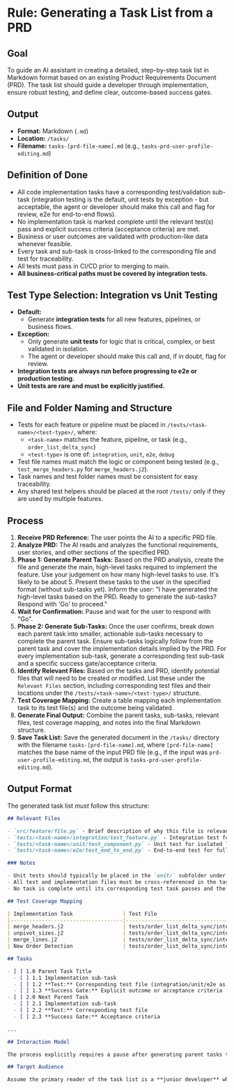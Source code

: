 # Rule: Generating a Task List from a PRD

## Goal

To guide an AI assistant in creating a detailed, step-by-step task list in Markdown format based on an existing Product Requirements Document (PRD). The task list should guide a developer through implementation, ensure robust testing, and define clear, outcome-based success gates.

## Output

- **Format:** Markdown (`.md`)
- **Location:** `/tasks/`
- **Filename:** `tasks-[prd-file-name].md` (e.g., `tasks-prd-user-profile-editing.md`)

## Definition of Done

- All code implementation tasks have a corresponding test/validation sub-task (integration testing is the default, unit tests by exception - but acceptable, the agent or developer should make this call and flag for review, e2e for end-to-end flows).
- No implementation task is marked complete until the relevant test(s) pass and explicit success criteria (acceptance criteria) are met.
- Business or user outcomes are validated with production-like data whenever feasible.
- Every task and sub-task is cross-linked to the corresponding file and test for traceability.
- All tests must pass in CI/CD prior to merging to main.
- **All business-critical paths must be covered by integration tests.**

## Test Type Selection: Integration vs Unit Testing

- **Default:**  
  - Generate **integration tests** for all new features, pipelines, or business flows.
- **Exception:**  
  - Only generate **unit tests** for logic that is critical, complex, or best validated in isolation.
  - The agent or developer should make this call and, if in doubt, flag for review.
- **Integration tests are always run before progressing to e2e or production testing.**
- **Unit tests are rare and must be explicitly justified.**

## File and Folder Naming and Structure

- Tests for each feature or pipeline must be placed in `/tests/<task-name>/<test-type>/`, where:
  - `<task-name>` matches the feature, pipeline, or task (e.g., `order_list_delta_sync`)
  - `<test-type>` is one of: `integration`, `unit`, `e2e`, `debug`
- Test file names must match the logic or component being tested (e.g., `test_merge_headers.py` for `merge_headers.j2`).
- Task names and test folder names must be consistent for easy traceability.
- Any shared test helpers should be placed at the root `/tests/` only if they are used by multiple features.

## Process

1.  **Receive PRD Reference:** The user points the AI to a specific PRD file.
2.  **Analyze PRD:** The AI reads and analyzes the functional requirements, user stories, and other sections of the specified PRD.
3.  **Phase 1: Generate Parent Tasks:** Based on the PRD analysis, create the file and generate the main, high-level tasks required to implement the feature. Use your judgement on how many high-level tasks to use. It's likely to be about 5. Present these tasks to the user in the specified format (without sub-tasks yet). Inform the user: "I have generated the high-level tasks based on the PRD. Ready to generate the sub-tasks? Respond with 'Go' to proceed."
4.  **Wait for Confirmation:** Pause and wait for the user to respond with "Go".
5.  **Phase 2: Generate Sub-Tasks:** Once the user confirms, break down each parent task into smaller, actionable sub-tasks necessary to complete the parent task. Ensure sub-tasks logically follow from the parent task and cover the implementation details implied by the PRD. For every implementation sub-task, generate a corresponding test sub-task and a specific success gate/acceptance criteria.  
6.  **Identify Relevant Files:** Based on the tasks and PRD, identify potential files that will need to be created or modified. List these under the `Relevant Files` section, including corresponding test files and their locations under the `/tests/<task-name>/<test-type>/` structure.
7.  **Test Coverage Mapping:** Create a table mapping each implementation task to its test file(s) and the outcome being validated.
8.  **Generate Final Output:** Combine the parent tasks, sub-tasks, relevant files, test coverage mapping, and notes into the final Markdown structure.
9.  **Save Task List:** Save the generated document in the `/tasks/` directory with the filename `tasks-[prd-file-name].md`, where `[prd-file-name]` matches the base name of the input PRD file (e.g., if the input was `prd-user-profile-editing.md`, the output is `tasks-prd-user-profile-editing.md`).

## Output Format

The generated task list _must_ follow this structure:

```markdown
## Relevant Files

- `src/feature/file.py` - Brief description of why this file is relevant.
- `tests/<task-name>/integration/test_feature.py` - Integration test for the main logic.
- `tests/<task-name>/unit/test_component.py` - Unit test for isolated logic.
- `tests/<task-name>/e2e/test_end_to_end.py` - End-to-end test for full flow.

### Notes

- Unit tests should typically be placed in the `unit/` subfolder under their feature’s test directory.
- All test and implementation files must be cross-referenced in the task list for traceability.
- No task is complete until its corresponding test task passes and the success gate is met.

## Test Coverage Mapping

| Implementation Task                | Test File                                             | Outcome Validated                                |
|------------------------------------|-------------------------------------------------------|--------------------------------------------------|
| merge_headers.j2                   | tests/order_list_delta_sync/integration/test_merge_headers.py | Dynamic size detection, SQL syntax               |
| unpivot_sizes.j2                   | tests/order_list_delta_sync/integration/test_unpivot_sizes.py | All size columns unpivoted                       |
| merge_lines.j2                     | tests/order_list_delta_sync/integration/test_merge_lines.py   | Delta output and business keys                   |
| New Order Detection                | tests/order_list_delta_sync/integration/test_new_order_detection.py | New/existing order accuracy               |

## Tasks

- [ ] 1.0 Parent Task Title
  - [ ] 1.1 Implementation sub-task
  - [ ] 1.2 **Test:** Corresponding test file (integration/unit/e2e as appropriate)
  - [ ] 1.3 **Success Gate:** Explicit outcome or acceptance criteria (must pass test, validate business logic, etc.)
- [ ] 2.0 Next Parent Task
  - [ ] 2.1 Implementation sub-task
  - [ ] 2.2 **Test:** Corresponding test file
  - [ ] 2.3 **Success Gate:** Acceptance criteria

...

## Interaction Model

The process explicitly requires a pause after generating parent tasks to get user confirmation ("Go") before proceeding to generate the detailed sub-tasks. This ensures the high-level plan aligns with user expectations before diving into details.

## Target Audience

Assume the primary reader of the task list is a **junior developer** who will implement the feature.
